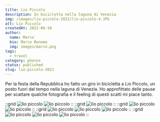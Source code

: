 ```yaml
---
title: Lio Piccolo
description: In bicicletta nella laguna di Venezia
img: /images/lio-piccolo-2022/lio-piccolo-4.JPG
alt: Lio Piccolo
createdAt: 2022-06-10
author:
  name: Marco
  bio: Marco Bonomo
  img: images/marco.png
tags:
  - travel
category: photos
status: published
slug: lio-piccolo-2021
---
```


Per la festa della Repubblica ho fatto un giro in bicicletta a Lio Piccolo, un posto fuori dal tempo nella laguna di Venezia. Ho approfittato delle pause per scattare qualche fotografia e il feeling di questi scatti mi piace tanto.

::grid
![lio piccolo](/images/lio-piccolo-2022/lio-piccolo-1.JPG)
![lio piccolo](/images/lio-piccolo-2022/lio-piccolo-2.JPG)
::
::grid
![lio piccolo](/images/lio-piccolo-2022/lio-piccolo-4.JPG)
::
::grid
![lio piccolo](/images/lio-piccolo-2022/lio-piccolo-5.JPG)
![lio piccolo](/images/lio-piccolo-2022/lio-piccolo-3.JPG)
::
::grid
![lio piccolo](/images/lio-piccolo-2022/lio-piccolo-8.JPG)
![lio piccolo](/images/lio-piccolo-2022/lio-piccolo-7.JPG)
![lio piccolo](/images/lio-piccolo-2022/lio-piccolo-9.JPG)
::
::grid
![lio piccolo](/images/lio-piccolo-2022/lio-piccolo-12.JPG)
![lio piccolo](/images/lio-piccolo-2022/lio-piccolo-10.JPG)
![lio piccolo](/images/lio-piccolo-2022/lio-piccolo-13.JPG)
::

